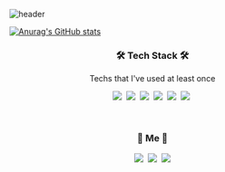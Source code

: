 ![header](https://capsule-render.vercel.app/api?type=soft&color=auto&height=150&section=header&text=cobyoo&fontSize=70&animation=twinkling)

[![Anurag's GitHub stats](https://github-readme-stats.vercel.app/api?username=cobyoo?count_private=true&show_icons=true&theme=radical)](https://github.com/anuraghazra/github-readme-stats)

<h3 align="center">🛠 Tech Stack 🛠</h3>

<p align="center"> Techs that I've used at least once </p>

<p align="center">
  <img src="https://img.shields.io/badge/Python-3766AB?style=flat-square&logo=Python&logoColor=white"/></a>&nbsp
  <img src="https://img.shields.io/badge/C-A8B9CC?style=flat-square&logo=C&logoColor=white"/></a>&nbsp 
  <img src="https://img.shields.io/badge/Tensorflow-ffb13b?style=flat-square&logo=Tensorflow&logoColor=white"/></a>&nbsp
  <img src="https://img.shields.io/badge/Flask-092E20?style=flat-square&logo=Flask&logoColor=white"/></a>&nbsp 
  <img src="https://img.shields.io/badge/Mysql-007396?style=flat-square&logo=MySql&logoColor=white"/></a>&nbsp 
  <img src="https://img.shields.io/badge/aws-333664?style=flat-square&logo=amazon-aws&logoColor=white"/></a>&nbsp 
</p>

<br>

<h3 align="center"> 🧸 Me 🧸 </h3>
<p align="center">
    <a href="https://DoIn-Sin.github.io/"><img src="https://img.shields.io/badge/Tech Blog-8a2be2?style=flat-square&logo=GitHub&logoColor=white&link=https://DoIn-Sin.github.io/"/></a>&nbsp
  <a href="https://maroon-chips-b96.notion.site/Data-Engineer-DoIn-Sin-495ea758e5e9426abbaf1d25298703cd"><img src="https://img.shields.io/badge/Notion-000000?style=flat-square&logo=Notion&logoColor=white&link=https://www.instagram.com/woo0_hooo/"/></a>&nbsp
  <a href="shyeon.yoo@gmail.com"><img src="https://img.shields.io/badge/Email-6DB33F?style=flat-square&logo=Google&logoColor=white&link=shyeon.yoo@gmail.com"/></a>
</p>
<br>

